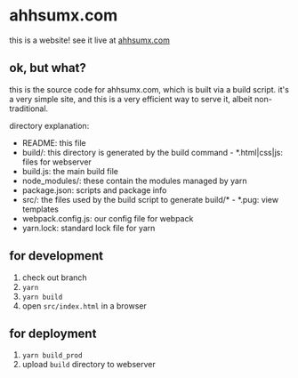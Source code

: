 # ahhsumx.com

this is a website! see it live at [ahhsumx.com](http://ahhsumx.com)

## ok, but what?

this is the source code for ahhsumx.com, which is built via a build script. it's a very simple site, and this is a very efficient way to serve it, albeit non-traditional.

directory explanation:
- README: this file
- build/: this directory is generated by the build command
    \- *.html|css|js: files for webserver
- build.js: the main build file
- node_modules/: these contain the modules managed by yarn
- package.json: scripts and package info
- src/: the files used by the build script to generate build/*
    \- *.pug: view templates
- webpack.config.js: our config file for webpack
- yarn.lock: standard lock file for yarn

## for development

1. check out branch
2. `yarn`
3. `yarn build`
4. open `src/index.html` in a browser

## for deployment

1. `yarn build_prod`
2. upload `build` directory to webserver


